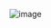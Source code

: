 ![image](https://github.com/weldson01/API-Pizzaria-Dotnet/assets/56852794/1af6e8ed-2907-4e6b-bf6e-a3fbf2e85767)
